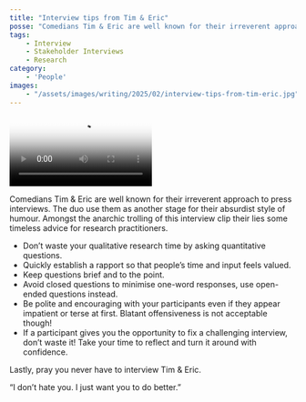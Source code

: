 ```yaml
---
title: "Interview tips from Tim & Eric"
posse: "Comedians Tim & Eric are well known for their irreverent approach to press interviews. The duo use them as another stage for their absurdist style of humour. Amongst the anarchic trolling of this interview clip their lies some timeless advice for research practitioners."
tags:
    - Interview
    - Stakeholder Interviews
    - Research
category:
    - 'People'
images:
    - "/assets/images/writing/2025/02/interview-tips-from-tim-eric.jpg"
---
```


<div class="embed-wrapper">
    <video controls width="250" poster="/assets/images/writing/2025/02/interview-tips-from-tim-eric.jpg" class="embed-wrapper__item">
        <source src="/assets/video/writing/2025/02/interview-tips-from-tim-eric.mp4" type="video/mp4" />
        <source src="/assets/video/writing/2025/02/interview-tips-from-tim-eric.webm" type="video/webm" />
        <source src="/assets/video/writing/2025/02/interview-tips-from-tim-eric.ogg" type="video/ogg" />
    </video>
</div>

Comedians Tim & Eric are well known for their irreverent approach to press interviews. The duo use them as another stage for their absurdist style of humour. Amongst the anarchic trolling of this interview clip their lies some timeless advice for research practitioners.

- Don’t waste your qualitative research time by asking quantitative questions.
- Quickly establish a rapport so that people’s time and input feels valued.
- Keep questions brief and to the point.
- Avoid closed questions to minimise one-word responses, use open-ended questions instead.
- Be polite and encouraging with your participants even if they appear impatient or terse at first. Blatant offensiveness is not acceptable though!
- If a participant gives you the opportunity to fix a challenging interview, don’t waste it! Take your time to reflect and turn it around with confidence.

Lastly, pray you never have to interview Tim & Eric.

<p class="pullquote">“I don’t hate you. I just want you to do better.”</p>